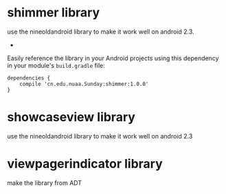 # shimmer library

use the nineoldandroid library to make it work well on android 2.3. 

-
Easily reference the library in your Android projects using this dependency in your module's  `build.gradle`  file:

```Gradle
dependencies {
    compile 'cn.edu.nuaa.Sunday:shimmer:1.0.0'
}
```

# showcaseview library

use the nineoldandroid library to make it work well on android 2.3

# viewpagerindicator library 

make the library from ADT
